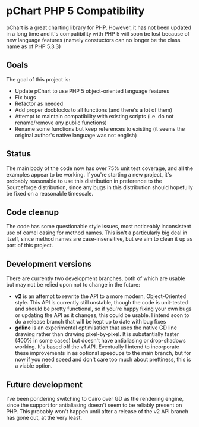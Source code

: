 pChart PHP 5 Compatibility
==========================

pChart is a great charting library for PHP. 
However, it has not been updated in a long time and it's compatibility
with PHP 5 will soon be lost because of new language features 
(namely constuctors can no longer be the class name as of PHP 5.3.3)

## Goals

The goal of this project is:

* Update pChart to use PHP 5 object-oriented language features
* Fix bugs
* Refactor as needed
* Add proper docblocks to all functions (and there's a lot of them)
* Attempt to maintain compatibility with existing scripts (i.e. do not rename/remove any public functions)
* Rename some functions but keep references to existing (it seems the original author's native language was not english)
 
## Status

The main body of the code now has over 75% unit test coverage, and
all the examples appear to be working. If you're starting a new
project, it's probably reasonable to use this distribution in
preference to the Sourceforge distribution, since any bugs in this
distribution should hopefully be fixed on a reasonable timescale.

## Code cleanup

The code has some questionable style issues, most noticeably
inconsistent use of camel casing for method names. This isn't a
particularly big deal in itself, since method names are
case-insensitive, but we aim to clean it up as part of this project.

## Development versions

There are currently two development branches, both of which are usable
but may not be relied upon not to change in the future:

* **v2** is an attempt to rewrite the API to a more modern,
  Object-Oriented style. This API is currently still unstable, though
  the code is unit-tested and should be pretty functional, so if
  you're happy fixing your own bugs or updating the API as it changes,
  this could be usable. I intend soon to do a release branch that will
  be kept up to date with bug fixes
* **gdline** is an experimental optimisation that uses the native GD
  line drawing rather than drawing pixel-by-pixel. It is substantially
  faster (400% in some cases) but doesn't have antialiasing or
  drop-shadows working. It's based off the v1 API. Eventually I intend
  to incorporate these improvements in as optional speedups to the
  main branch, but for now if you need speed and don't care too much
  about prettiness, this is a viable option.
 
## Future development

I've been pondering switching to Cairo over GD as the rendering
engine, since the support for antialiasing doesn't seem to be reliably
present on PHP. This probably won't happen until after a release of
the v2 API branch has gone out, at the very least.